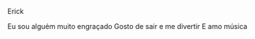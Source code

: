 Erick 

Eu sou alguém muito engraçado           Gosto de sair e me divertir            E amo música 
